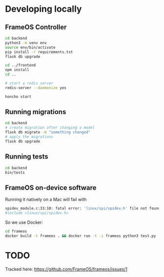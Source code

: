 
# Developing locally

## FrameOS Controller


```bash
cd backend 
python3 -m venv env
source env/bin/activate
pip install -r requirements.txt
flask db upgrade

cd ../frontend
npm install
cd ..

# start a redis server
redis-server --daemonize yes

honcho start
```

## Running migrations

```bash
cd backend
# create migration after changing a model
flask db migrate -m "something changed"
# apply the migrations
flask db upgrade
```

## Running tests

```bash
cd backend
bin/tests
```

## FrameOS on-device software

Running it natively on a Mac will fail with

```bash
spidev_module.c:33:10: fatal error: 'linux/spi/spidev.h' file not found
#include <linux/spi/spidev.h>
```

So we use Docker:

```bash
cd frameos
docker build -t frameos . && docker run -t -i frameos python3 test.py
```

# TODO

Tracked here: https://github.com/FrameOS/frameos/issues/1
